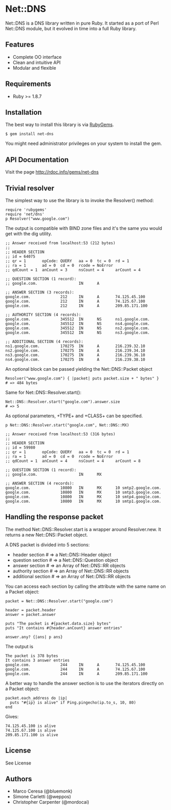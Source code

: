 # Net::DNS

Net::DNS is a DNS library written in pure Ruby. It started as a port of Perl Net::DNS module, but it evolved in time into a full Ruby library.  


## Features

- Complete OO interface
- Clean and intuitive API
- Modular and flexible


## Requirements

* Ruby >= 1.8.7


## Installation

The best way to install this library is via [RubyGems](https://rubygems.org/).

    $ gem install net-dns

You might need administrator privileges on your system to install the gem.


## API Documentation

Visit the page http://rdoc.info/gems/net-dns


## Trivial resolver

The simplest way to use the library is to invoke the Resolver() method:

    require 'rubygems' 
    require 'net/dns'
    p Resolver("www.google.com")

The output is compatible with BIND zone files and it's the same you would get with the dig utility.

    ;; Answer received from localhost:53 (212 bytes)
    ;;
    ;; HEADER SECTION
    ;; id = 64075
    ;; qr = 1       opCode: QUERY   aa = 0  tc = 0  rd = 1
    ;; ra = 1       ad = 0  cd = 0  rcode = NoError
    ;; qdCount = 1  anCount = 3     nsCount = 4     arCount = 4
    
    ;; QUESTION SECTION (1 record):
    ;; google.com.                  IN      A
    
    ;; ANSWER SECTION (3 records):
    google.com.             212     IN      A       74.125.45.100
    google.com.             212     IN      A       74.125.67.100
    google.com.             212     IN      A       209.85.171.100
    
    ;; AUTHORITY SECTION (4 records):
    google.com.             345512  IN      NS      ns1.google.com.
    google.com.             345512  IN      NS      ns4.google.com.
    google.com.             345512  IN      NS      ns2.google.com.
    google.com.             345512  IN      NS      ns3.google.com.
    
    ;; ADDITIONAL SECTION (4 records):
    ns1.google.com.         170275  IN      A       216.239.32.10
    ns2.google.com.         170275  IN      A       216.239.34.10
    ns3.google.com.         170275  IN      A       216.239.36.10
    ns4.google.com.         170275  IN      A       216.239.38.10

An optional block can be passed yielding the Net::DNS::Packet object

    Resolver("www.google.com") { |packet| puts packet.size + " bytes" }
    # => 484 bytes

Same for Net::DNS::Resolver.start():

    Net::DNS::Resolver.start("google.com").answer.size
    # => 5

As optional parameters, +TYPE+ and +CLASS+ can be specified.

    p Net::DNS::Resolver.start("google.com", Net::DNS::MX)
    
    ;; Answer received from localhost:53 (316 bytes)
    ;;
    ;; HEADER SECTION
    ;; id = 59980
    ;; qr = 1       opCode: QUERY   aa = 0  tc = 0  rd = 1
    ;; ra = 1       ad = 0  cd = 0  rcode = NoError
    ;; qdCount = 1  anCount = 4     nsCount = 4     arCount = 8
    
    ;; QUESTION SECTION (1 record):
    ;; google.com.                  IN      MX
    
    ;; ANSWER SECTION (4 records):
    google.com.             10800   IN      MX      10 smtp2.google.com.
    google.com.             10800   IN      MX      10 smtp3.google.com.
    google.com.             10800   IN      MX      10 smtp4.google.com.
    google.com.             10800   IN      MX      10 smtp1.google.com.


## Handling the response packet

The method Net::DNS::Resolver.start is a wrapper around Resolver.new. It returns a new Net::DNS::Packet object.

A DNS packet is divided into 5 sections:

- header section # => a Net::DNS::Header object
- question section # => a Net::DNS::Question object
- answer section # => an Array of Net::DNS::RR objects
- authority section # => an Array of Net::DNS::RR objects
- additional section # => an Array of Net::DNS::RR objects

You can access each section by calling the attribute with the same name on a Packet object:

    packet = Net::DNS::Resolver.start("google.com")
    
    header = packet.header
    answer = packet.answer
    
    puts "The packet is #{packet.data.size} bytes"
    puts "It contains #{header.anCount} answer entries"
    
    answer.any? {|ans| p ans}
    
The output is 

    The packet is 378 bytes
    It contains 3 answer entries
    google.com.             244     IN      A       74.125.45.100
    google.com.             244     IN      A       74.125.67.100
    google.com.             244     IN      A       209.85.171.100

A better way to handle the answer section is to use the iterators directly on a Packet object:

    packet.each_address do |ip|
      puts "#{ip} is alive" if Ping.pingecho(ip.to_s, 10, 80)
    end

Gives:

    74.125.45.100 is alive
    74.125.67.100 is alive
    209.85.171.100 is alive


## License

See License

## Authors

- Marco Ceresa (@bluemonk)
- Simone Carletti (@weppos)
- Christopher Carpenter (@mordocai)
